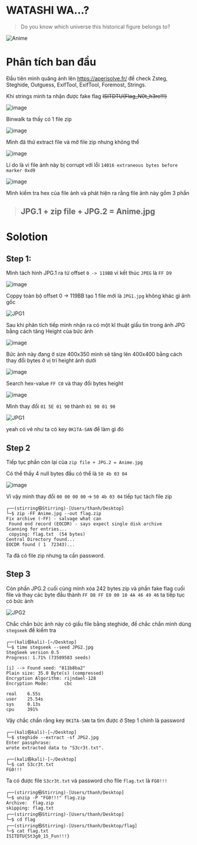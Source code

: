# WATASHI WA...?

> Do you know which universe this historical figure belongs to?

 ![Anime](https://user-images.githubusercontent.com/62060867/144490280-28e847b8-ef8d-4d6a-8957-466cd8d5aabc.jpg)

# Phân tích ban đầu

Đầu tiên mình quăng ảnh lên https://aperisolve.fr/ để check Zsteg, Steghide, Outguess, ExifTool, ExifTool, Foremost, Strings. 

Khi strings mình ta nhận được fake flag ~~ISITDTU{Flag_N0t_h3re!!!}~~

![image](https://user-images.githubusercontent.com/62060867/144491769-8f44437f-a491-49a0-bd20-9574e434ccc3.png)

Binwalk ta thấy có 1 file zip 

![image](https://user-images.githubusercontent.com/62060867/144491684-36b0059c-22ed-4332-9ee3-2d5545ff9846.png)

Mình đã thử extract file và mở file zip nhưng không thể 

![image](https://user-images.githubusercontent.com/62060867/144491986-9b36e281-e5af-4765-8fc4-20c7054bb9e4.png)

Lí do là vì file ảnh này bị corrupt với lỗi `14016 extraneous bytes before marker 0xd9`

![image](https://user-images.githubusercontent.com/62060867/144492224-770a43b2-22b3-4824-858a-c0020c147702.png)

Mình kiểm tra hex của file ảnh và phát hiện ra rằng file ảnh này gồm 3 phần

> ##  JPG.1 + zip file + JPG.2 = Anime.jpg

# Solotion

## Step 1:

Mình tách hình JPG.1 ra từ offset `0 -> 119BB` vì kết thúc `JPEG` là `FF D9`

![image](https://user-images.githubusercontent.com/62060867/144493316-289ce782-d8da-4cc2-9f96-5915bdf2e1a0.png)



Coppy toàn bộ offset 0 -> 119BB tạo 1 file mới là `JPG1.jpg` không khác gì ảnh gốc

![JPG1](https://user-images.githubusercontent.com/62060867/144493648-38e22d81-40b6-4ac5-a6be-ec65601c5560.jpg)

Sau khi phân tích tiếp mình nhận ra có một kĩ thuật giấu tin trong ảnh JPG bằng cách tăng Height của bức ảnh

![image](https://user-images.githubusercontent.com/62060867/144494049-b2da0528-3b2f-4b74-ac2c-648f61ea3a30.png)

Bức ảnh này đang ở size 400x350 mình sẽ tăng lên 400x400 bằng cách thay đổi bytes ở vị trí height ảnh dưới 

![image](https://user-images.githubusercontent.com/62060867/144494596-4be6c140-ef13-414e-abbf-7c2ed730960f.png)

Search hex-value `FF C0` và thay đổi bytes height

![image](https://user-images.githubusercontent.com/62060867/144494888-431f36de-0c52-4e83-9a5e-290d912eb8a5.png)

Mình thay đổi `01 5E 01 90` thành `01 90 01 90`

![JPG1](https://user-images.githubusercontent.com/62060867/144495006-30b05b62-c351-4dc5-ac4d-13054f517523.jpg)

yeah có vẻ như ta có key `0K1TA-SAN` để làm gì đó

## Step 2

Tiếp tục phần còn lại của `zip file + JPG.2 = Anime.jpg`

Có thể thấy 4 null bytes đầu có thể là `50 4b 03 04` 

![image](https://user-images.githubusercontent.com/62060867/144498129-a1c1528b-8252-4740-8ead-62ea88f24976.png)

Vì vậy mình thay đổi `00 00 00 00` -> `50 4b 03 04`  tiếp tục tách file zip 

```
┌──(stirring㉿Stirring)-[Users/thanh/Desktop]
└─$ zip -FF Anime.jpg --out flag.zip
Fix archive (-FF) - salvage what can
 Found end record (EOCDR) - says expect single disk archive
Scanning for entries...
 copying: flag.txt  (54 bytes)
Central Directory found...
EOCDR found ( 1  72343)...
```
Ta đã có file zip nhưng ta cần password.

## Step 3

Còn phần JPG.2 cuối cùng mình xóa 242 bytes zip và phần fake flag cuối file và thay các byte đầu thành `FF D8 FF E0 00 10 4A 46 49 46` ta tiếp tục có bức ảnh

![JPG2](https://user-images.githubusercontent.com/62060867/144501133-f7142d22-33d4-4bc3-bc22-397ec3729772.jpg)


Chắc chắn bức ảnh này có giấu file bằng steghide, để chắc chắn mình dùng `stegseek` để kiểm tra

```
┌──(kali㉿kali)-[~/Desktop]
└─$ time stegseek --seed JPG2.jpg 
StegSeek version 0.5
Progress: 1.71% (73589583 seeds)           

[i] --> Found seed: "811b8ba2"
Plain size: 35.0 Byte(s) (compressed)
Encryption Algorithm: rijndael-128
Encryption Mode:      cbc

real    6.55s
user    25.54s
sys     0.13s
cpu     391%
```
Vậy chắc chắn rằng key `0K1TA-SAN` ta tìm được ở Step 1 chính là password

```
┌──(kali㉿kali)-[~/Desktop]
└─$ steghide --extract -sf JPG2.jpg 
Enter passphrase: 
wrote extracted data to "S3cr3t.txt".
                                                              
┌──(kali㉿kali)-[~/Desktop]
└─$ cat S3cr3t.txt                      
FG0!!! 
```
Ta có được file `S3cr3t.txt` và password cho file `flag.txt` là `FG0!!!`

```
┌──(stirring㉿Stirring)-[Users/thanh/Desktop]  
└─$ unzip -P "FG0!!!" flag.zip        
Archive:  flag.zip      
skipping: flag.txt 
┌──(stirring㉿Stirring)-[Users/thanh/Desktop]
└─$ cd flag
┌──(stirring㉿Stirring)-[Users/thanh/Desktop/flag]
└─$ cat flag.txt
ISITDTU{St3g0_15_Fun!!!}
```










